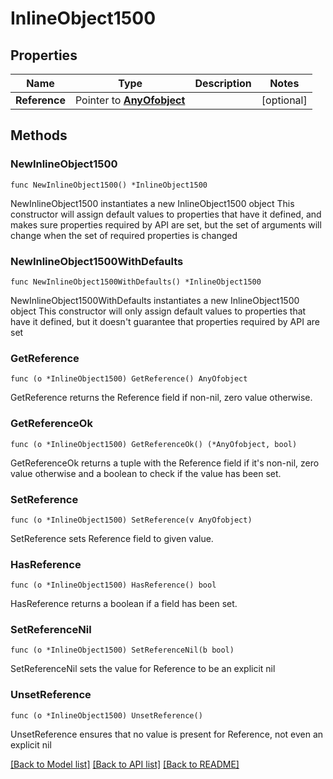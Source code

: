 # InlineObject1500

## Properties

Name | Type | Description | Notes
------------ | ------------- | ------------- | -------------
**Reference** | Pointer to [**AnyOfobject**](anyOf&lt;object&gt;.md) |  | [optional] 

## Methods

### NewInlineObject1500

`func NewInlineObject1500() *InlineObject1500`

NewInlineObject1500 instantiates a new InlineObject1500 object
This constructor will assign default values to properties that have it defined,
and makes sure properties required by API are set, but the set of arguments
will change when the set of required properties is changed

### NewInlineObject1500WithDefaults

`func NewInlineObject1500WithDefaults() *InlineObject1500`

NewInlineObject1500WithDefaults instantiates a new InlineObject1500 object
This constructor will only assign default values to properties that have it defined,
but it doesn't guarantee that properties required by API are set

### GetReference

`func (o *InlineObject1500) GetReference() AnyOfobject`

GetReference returns the Reference field if non-nil, zero value otherwise.

### GetReferenceOk

`func (o *InlineObject1500) GetReferenceOk() (*AnyOfobject, bool)`

GetReferenceOk returns a tuple with the Reference field if it's non-nil, zero value otherwise
and a boolean to check if the value has been set.

### SetReference

`func (o *InlineObject1500) SetReference(v AnyOfobject)`

SetReference sets Reference field to given value.

### HasReference

`func (o *InlineObject1500) HasReference() bool`

HasReference returns a boolean if a field has been set.

### SetReferenceNil

`func (o *InlineObject1500) SetReferenceNil(b bool)`

 SetReferenceNil sets the value for Reference to be an explicit nil

### UnsetReference
`func (o *InlineObject1500) UnsetReference()`

UnsetReference ensures that no value is present for Reference, not even an explicit nil

[[Back to Model list]](../README.md#documentation-for-models) [[Back to API list]](../README.md#documentation-for-api-endpoints) [[Back to README]](../README.md)


